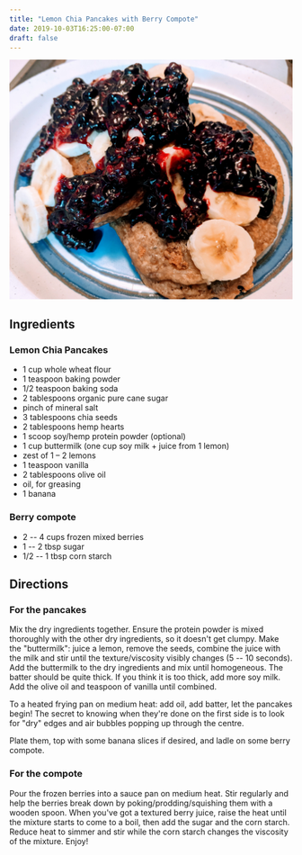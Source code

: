 ```yaml
---
title: "Lemon Chia Pancakes with Berry Compote"
date: 2019-10-03T16:25:00-07:00
draft: false
---
```


<img src="../../images/food/lemon-chia-pancakes.jpg" alt="lemon chia pancakes with berry compote" />


## Ingredients


### Lemon Chia Pancakes

* 1 cup whole wheat flour
* 1 teaspoon baking powder
* 1/2 teaspoon baking soda
* 2 tablespoons organic pure cane sugar
* pinch of mineral salt
* 3 tablespoons chia seeds
* 2 tablespoons hemp hearts
* 1 scoop soy/hemp protein powder (optional)
* 1 cup buttermilk (one cup soy milk + juice from 1 lemon)
* zest of 1 – 2 lemons
* 1 teaspoon vanilla
* 2 tablespoons olive oil
* oil, for greasing
* 1 banana


### Berry compote

* 2 -- 4 cups frozen mixed berries
* 1 -- 2 tbsp sugar
* 1/2 -- 1 tbsp corn starch


## Directions

### For the pancakes

Mix the dry ingredients together. Ensure the protein powder is mixed thoroughly
with the other dry ingredients, so it doesn't get clumpy. Make the
"buttermilk": juice a lemon, remove the seeds, combine the juice with the milk
and stir until the texture/viscosity visibly changes (5 -- 10 seconds). Add the
buttermilk to the dry ingredients and mix until homogeneous. The batter should
be quite thick. If you think it is too thick, add more soy milk. Add the olive
oil and teaspoon of vanilla until combined.

To a heated frying pan on medium heat: add oil, add batter, let the pancakes
begin! The secret to knowing when they're done on the first side is to look for
"dry" edges and air bubbles popping up through the centre.

Plate them, top with some banana slices if desired, and ladle on some berry
compote.

### For the compote

Pour the frozen berries into a sauce pan on medium heat. Stir regularly and
help the berries break down by poking/prodding/squishing them with a wooden
spoon. When you've got a textured berry juice, raise the heat until the mixture
starts to come to a boil, then add the sugar and the corn starch. Reduce heat
to simmer and stir while the corn starch changes the viscosity of the
mixture. Enjoy!
